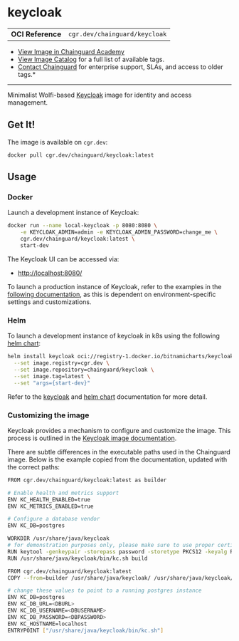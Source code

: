 <!--monopod:start-->
# keycloak
| | |
| - | - |
| **OCI Reference** | `cgr.dev/chainguard/keycloak` |


* [View Image in Chainguard Academy](https://edu.chainguard.dev/chainguard/chainguard-images/reference/keycloak/overview/)
* [View Image Catalog](https://console.enforce.dev/images/catalog) for a full list of available tags.
* [Contact Chainguard](https://www.chainguard.dev/chainguard-images) for enterprise support, SLAs, and access to older tags.*

---
<!--monopod:end-->

<!--overview:start-->
Minimalist Wolfi-based [Keycloak](https://www.keycloak.org/) image for identity and access management.
<!--overview:end-->

<!--getting:start-->
## Get It!
The image is available on `cgr.dev`:

```
docker pull cgr.dev/chainguard/keycloak:latest
```
<!--getting:end-->

<!--body:start-->
## Usage

### Docker

Launch a development instance of Keycloak:

```bash
docker run --name local-keycloak -p 8080:8080 \
	-e KEYCLOAK_ADMIN=admin -e KEYCLOAK_ADMIN_PASSWORD=change_me \
	cgr.dev/chainguard/keycloak:latest \
	start-dev
```

The Keycloak UI can be accessed via:
- [http://localhost:8080/](http://localhost:8080)

To launch a production instance of Keycloak, refer to the examples in the
[following documentation](https://github.com/keycloak/keycloak/blob/main/docs/guides/server/containers.adoc),
as this is dependent on environment-specific settings and customizations.

### Helm

To launch a development instance of keycloak in k8s using the following
[helm chart](https://github.com/bitnami/charts/tree/main/bitnami/keycloak):

```bash
helm install keycloak oci://registry-1.docker.io/bitnamicharts/keycloak \
  --set image.registry=cgr.dev \
  --set image.repository=chainguard/keycloak \
  --set image.tag=latest \
  --set "args={start-dev}"
```

Refer to the [keycloak](https://github.com/keycloak/keycloak/blob/main/docs/guides/server/containers.adoc)
and [helm chart](https://github.com/bitnami/charts/tree/main/bitnami/keycloak)
documentation for more detail.

### Customizing the image

Keycloak provides a mechanism to configure and customize the image. This process
is outlined in the [Keycloak image documentation](https://github.com/keycloak/keycloak/blob/main/docs/guides/server/containers.adoc).

There are subtle differences in the executable paths used in the Chainguard
image. Below is the example copied from the documentation, updated with the
correct paths:

```bash
FROM cgr.dev/chainguard/keycloak:latest as builder

# Enable health and metrics support
ENV KC_HEALTH_ENABLED=true
ENV KC_METRICS_ENABLED=true

# Configure a database vendor
ENV KC_DB=postgres

WORKDIR /usr/share/java/keycloak
# for demonstration purposes only, please make sure to use proper certificates in production instead
RUN keytool -genkeypair -storepass password -storetype PKCS12 -keyalg RSA -keysize 2048 -dname "CN=server" -alias server -ext "SAN:c=DNS:localhost,IP:127.0.0.1" -keystore conf/server.keystore
RUN /usr/share/java/keycloak/bin/kc.sh build

FROM cgr.dev/chainguard/keycloak:latest
COPY --from=builder /usr/share/java/keycloak/ /usr/share/java/keycloak/

# change these values to point to a running postgres instance
ENV KC_DB=postgres
ENV KC_DB_URL=<DBURL>
ENV KC_DB_USERNAME=<DBUSERNAME>
ENV KC_DB_PASSWORD=<DBPASSWORD>
ENV KC_HOSTNAME=localhost
ENTRYPOINT ["/usr/share/java/keycloak/bin/kc.sh"]
```
<!--body:end-->

